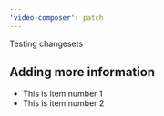 ```yaml
---
'video-composer': patch
---
```


Testing changesets
## Adding more information
- This is item number 1
- This is item number 2
